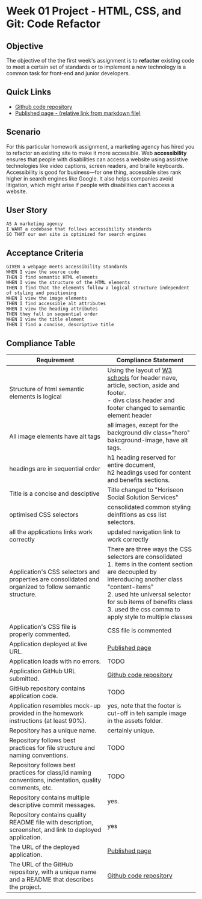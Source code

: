 # Week 01 Project - HTML, CSS, and Git: Code Refactor

## Objective 

The objective of the the first week's assignment is to  **refactor** existing code  to meet a certain set of standards or to implement a new technology is a common task for front-end and junior developers. 

## Quick Links

 * [Github code repository](https://github.com/macoovacany/Wk1-CSS_Refactoring)
 * [Published page - (relative link from markdown file)](./docs/index.html)

## Scenario

For this particular homework assignment, a marketing agency has hired you to refactor an existing site to make it more accessible. Web **accessibility** ensures that people with disabilities can access a website using assistive technologies like video captions, screen readers, and braille keyboards. Accessibility is good for business&mdash;for one thing, accessible sites rank higher in search engines like Google. It also helps companies avoid litigation, which might arise if people with disabilities can't access a website.

## User Story

```
AS A marketing agency
I WANT a codebase that follows accessibility standards
SO THAT our own site is optimized for search engines
```

## Acceptance Criteria

```
GIVEN a webpage meets accessibility standards
WHEN I view the source code
THEN I find semantic HTML elements
WHEN I view the structure of the HTML elements
THEN I find that the elements follow a logical structure independent of styling and positioning
WHEN I view the image elements
THEN I find accessible alt attributes
WHEN I view the heading attributes
THEN they fall in sequential order
WHEN I view the title element
THEN I find a concise, descriptive title
```

## Compliance Table

| **Requirement** | **Compliance Statement** |
| --- | ----|
| Structure of html semantic elements is logical | Using the layout of [W3 schools](https://www.w3schools.com/html/html5_semantic_elements.asp#:~:text=A%20semantic%20element%20clearly%20describes,%3E%20%2D%20Clearly%20defines%20its%20content) for header nave, article, section, aside and footer. <br> - divs  class header and footer changed to semantic element header  |
| All image elements have alt tags | all images, except for the background div class="hero" bakcground-image,  have alt tags. |
| headings are in sequential order | h1 heading reserved for entire document, <br> h2 headings used for content and benefits sections. |
| Title is a concise and desciptive | Title changed to "Horiseon Social Solution Services" |
| optimised CSS selectors |  consolidated common styling deinfitions as css list selectors. |
| all the applications links work correctly |  updated navigation link to work correctly |
| Application's CSS selectors and properties are consolidated and organized to follow semantic structure. | There are three ways the CSS selectors are consolidated<br> 1. items in the content section are decoupled by interoducing another class "content-items" <br> 2. used hte universal selector for sub items of benefits class <br> 3. used the css comma to apply style to multiple classes |
| Application's CSS file is properly commented. | CSS file is commented |
| Application deployed at live URL. | [Published page](https://macoovacany.github.io/Wk1-CSS_Refactoring) |
| Application loads with no errors. | TODO |
| Application GitHub URL submitted. | [Github code repository](https://github.com/macoovacany/Wk1-CSS_Refactoring) |
| GitHub repository contains application code. | TODO  |
| Application resembles mock-up provided in the homework instructions (at least 90%). | yes, note that the footer is cut-off in teh sample image in the assets folder.  |
| Repository has a unique name. | certainly unique. |
| Repository follows best practices for file structure and naming conventions. | TODO |
| Repository follows best practices for class/id naming conventions, indentation, quality comments, etc. | TODO |
| Repository contains multiple descriptive commit messages. | yes. |
| Repository contains quality README file with description, screenshot, and link to deployed application. | yes |
| The URL of the deployed application. | [Published page](https://macoovacany.github.io/Wk1-CSS_Refactoring) |
| The URL of the GitHub repository, with a unique name and a README that describes the project. | [Github code repository](https://github.com/macoovacany/Wk1-CSS_Refactoring) |

